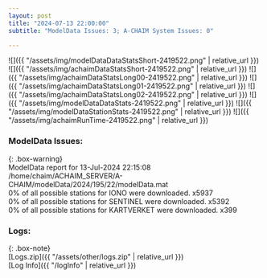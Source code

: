```yaml
---
layout: post
title: "2024-07-13 22:00:00"
subtitle: "ModelData Issues: 3; A-CHAIM System Issues: 0"

---
```


![]({{ "/assets/img/modelDataDataStatsShort-2419522.png" | relative_url }})
![]({{ "/assets/img/achaimDataStatsShort-2419522.png" | relative_url }})
![]({{ "/assets/img/achaimDataStatsLong00-2419522.png" | relative_url }})
![]({{ "/assets/img/achaimDataStatsLong01-2419522.png" | relative_url }})
![]({{ "/assets/img/achaimDataStatsLong02-2419522.png" | relative_url }})
![]({{ "/assets/img/modelDataDataStats-2419522.png" | relative_url }})
![]({{ "/assets/img/modelDataStationStats-2419522.png" | relative_url }})
![]({{ "/assets/img/achaimRunTime-2419522.png" | relative_url }})


### ModelData Issues:  
  
{: .box-warning}  
 ModelData report for 13-Jul-2024 22:15:08   
 /home/chaim/ACHAIM_SERVER/A-CHAIM/modelData/2024/195/22/modelData.mat   
 0% of all possible stations for IONO were downloaded. x5937   
 0% of all possible stations for SENTINEL were downloaded. x5392   
 0% of all possible stations for KARTVERKET were downloaded. x399   
  


### Logs:  
  
{: .box-note}  
[Logs.zip]({{ "/assets/other/logs.zip" | relative_url }})  
[Log Info]({{ "/logInfo" | relative_url }})  
